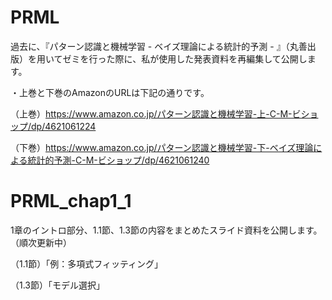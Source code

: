 # PRML
過去に、『パターン認識と機械学習 - ベイズ理論による統計的予測 - 』（丸善出版）を用いてゼミを行った際に、私が使用した発表資料を再編集して公開します。

・上巻と下巻のAmazonのURLは下記の通りです。

（上巻）https://www.amazon.co.jp/パターン認識と機械学習-上-C-M-ビショップ/dp/4621061224

（下巻）https://www.amazon.co.jp/パターン認識と機械学習-下-ベイズ理論による統計的予測-C-M-ビショップ/dp/4621061240

# PRML_chap1_1
1章のイントロ部分、1.1節、1.3節の内容をまとめたスライド資料を公開します。（順次更新中）

（1.1節）「例：多項式フィッティング」

（1.3節）「モデル選択」

